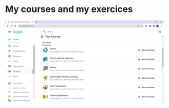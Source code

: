 # My courses and my exercices

![courses1](https://github.com/Irinel01/Data_Science/blob/main/01_courses.PNG)
